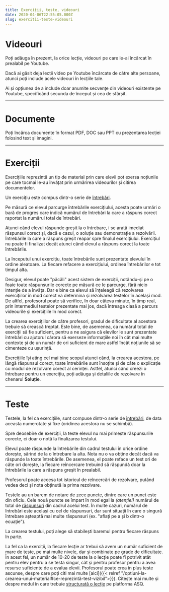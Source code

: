 ```yaml
---
title: Exerciții, teste, videouri
date: 2020-04-06T22:55:05.000Z
slug: exercitii-teste-videouri
---
```


# Videouri

Poți adăuga în prezent, la orice lecție, videouri pe care le-ai încărcat în prealabil pe Youtube.

Dacă ai găsit deja lecții video pe Youtube încărcate de către alte persoane, atunci poți include acele videouri în lecțiile tale.

Ai și opțiunea de a include doar anumite secvențe din videouri existente pe Youtube, specificând secunda de început și cea de sfârșit.

---

# Documente

Poți încărca documente în format PDF, DOC sau PPT cu prezentarea lecției folosind text și imagini.

---

# Exerciții

Exercițiile reprezintă un tip de material prin care elevii pot exersa noțiunile pe care tocmai le-au învățat prin urmărirea videourilor și citirea documentelor.

Un exercițiu este compus dintr-o serie de [întrebări](/intrebari/).

Pe măsură ce elevul parcurge întrebările exercițiului, acesta poate urmări o bară de progres care indică numărul de întrebări la care a răspuns corect raportat la numărul total de întrebări.

Atunci când elevul răspunde greșit la o întrebare, i se arată imediat răspunsul corect și, dacă e cazul, o soluție sau demonstrație a rezolvării.
Întrebările la care a răspuns greșit reapar spre finalul exercițiului. Exercițiul nu poate fi finalizat decât atunci când elevul a răspuns corect la toate întrebările.

La începutul unui exercițiu, toate întrebările sunt prezentate elevului în ordine aleatoare. La fiecare refacere a exercițiului, ordinea întrebărilor e tot timpul alta.

Desigur, elevul poate "păcăli" acest sistem de exerciții, notându-și pe o foaie toate răspunsurile corecte pe măsură ce le parcurge, fără nicio intenție de a învăța. Dar e bine ca elevul să înțeleagă că rezolvarea exercițiilor în mod corect va determina și rezolvarea testelor în același mod. De altfel, profesorul poate să verifice, în doar câteva minute, în timp real, prin intermediul testelor prezentate mai jos, dacă întreaga clasă a parcurs videourile și exercițiile în mod corect.

La crearea exercițiilor de către profesori, gradul de dificultate al acestora trebuie să crească treptat.
Este bine, de asemenea, ca numărul total de exerciții să fie suficient, pentru a ne asigura că elevilor le sunt prezentate întrebări cu ajutorul cărora să exerseze informațiile noi în cât mai multe contexte și de un număr de ori suficient de mare astfel încât noțiunile să se cimenteze cu ușurință.

Exercițiile își ating cel mai bine scopul atunci când, la crearea acestora, pe lângă răspunsul corect, toate întrebările sunt însoțite și de câte o explicație cu modul de rezolvare corect al cerinței. Astfel, atunci când creezi o întrebare pentru un exercițiu, poți adăuga și detaliile de rezolvare în chenarul **Soluție**.

---

# Teste

Testele, la fel ca exercițiile, sunt compuse dintr-o serie de [întrebări](/intrebari), de data aceasta numerotate și fixe (oridinea acestora nu se schimbă).

Spre deosebire de exerciții, la teste elevul nu mai primește răspunsurile corecte, ci doar o notă la finalizarea testului.

Elevul poate răspunde la întrebările din cadrul testului în orice ordine dorește, sărind de la o întrebare la alta. Nota nu o va obține decât dacă va răspunde la toate întrebările. De asemenea, el poate reface un test ori de câte ori dorește, la fiecare reîncercare trebuind să răspundă doar la întrebările la care a răspuns greșit în prealabil.

Profesorul poate accesa tot istoricul de reîncercări de rezolvare, putând vedea deci și nota obținută la prima rezolvare.

Testele au un barem de notare de zece puncte, dintre care un punct este din oficiu. Cele nouă puncte se împart în mod egal la *(atenție!)* numărul de total de [răspunsuri](/raspunsuri/) din cadrul acelui test. În multe cazuri, numărul de întrebări este același cu cel de răspunsuri, dar sunt situații în care o singură întrebare așteaptă mai multe răspunsuri (ex. "aflați pe a și b dintr-o ecuație").

La crearea testului, poți alege să stabilești baremul pentru fiecare răspuns în parte.

La fel ca la exerciții, la fiecare lecție ar trebui să avem un număr suficient de mare de teste, pe mai multe nivele, dar și combinate pe grade de dificultate. În acest fel, un număr de 10-20 de teste la o lecție poate fi potrivit atât pentru elev pentru a se testa singur, cât și pentru profesor pentru a avea resurse suficiente de a evalua elevii. Profesorul poate crea în plus teste ascunse, despre care poți citi mai multe [aici]({{< relref "/optiuni-la-crearea-unui-material#ce-reprezintă-test-vizibil">}}).
Citește mai multe și despre modul în care trebuie [structurată o lecție](/structura-unei-lectii/) pe platforma ASQ.
